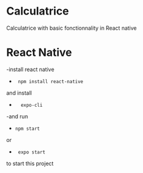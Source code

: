 # Calculatrice
Calculatrice with basic fonctionnality in React native
# React Native
-install react native
-      npm install react-native 
and install 
-       expo-cli
-and run 
-     npm start                      
or 
-      expo start  
to start this project
